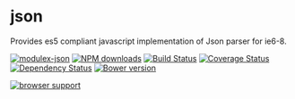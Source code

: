 json
===========

Provides es5 compliant javascript implementation of Json parser for ie6-8.

[![modulex-json](https://nodei.co/npm/modulex-json.png)](https://npmjs.org/package/modulex-json)
[![NPM downloads](http://img.shields.io/npm/dm/modulex-json.svg)](https://npmjs.org/package/modulex-json)
[![Build Status](https://secure.travis-ci.org/kissyteam/json.png?branch=master)](https://travis-ci.org/kissyteam/json)
[![Coverage Status](https://img.shields.io/coveralls/kissyteam/json.svg)](https://coveralls.io/r/kissyteam/json?branch=master)
[![Dependency Status](https://gemnasium.com/kissyteam/json.png)](https://gemnasium.com/kissyteam/modulex-json)
[![Bower version](https://badge.fury.io/bo/modulex-json.svg)](http://badge.fury.io/bo/modulex-json)

[![browser support](https://ci.testling.com/kissyteam/json.png)](https://ci.testling.com/kissyteam/json)